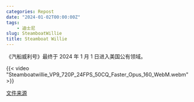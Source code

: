 ```yaml
---
categories: Repost
date: "2024-01-02T00:00:00Z"
tags:
    - 迪士尼
slug: SteamboatWillie
title: Steamboat Willie
---
```


《汽船威利号》最终于 2024 年 1 月 1 日进入美国公有领域。

{{< video "Steamboatwillie_VP9_720P_24FPS_50CQ_Faster_Opus_160_WebM.webm" >}}

[文件来源](https://archive.org/details/steamboat-willie-mickey)
